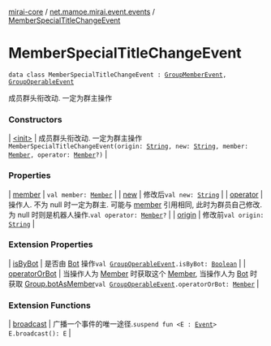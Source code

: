 [mirai-core](../../index.md) / [net.mamoe.mirai.event.events](../index.md) / [MemberSpecialTitleChangeEvent](./index.md)

# MemberSpecialTitleChangeEvent

`data class MemberSpecialTitleChangeEvent : `[`GroupMemberEvent`](../-group-member-event/index.md)`, `[`GroupOperableEvent`](../-group-operable-event/index.md)

成员群头衔改动. 一定为群主操作

### Constructors

| [&lt;init&gt;](-init-.md) | 成员群头衔改动. 一定为群主操作`MemberSpecialTitleChangeEvent(origin: `[`String`](https://kotlinlang.org/api/latest/jvm/stdlib/kotlin/-string/index.html)`, new: `[`String`](https://kotlinlang.org/api/latest/jvm/stdlib/kotlin/-string/index.html)`, member: `[`Member`](../../net.mamoe.mirai.contact/-member/index.md)`, operator: `[`Member`](../../net.mamoe.mirai.contact/-member/index.md)`?)` |

### Properties

| [member](member.md) | `val member: `[`Member`](../../net.mamoe.mirai.contact/-member/index.md) |
| [new](new.md) | 修改后`val new: `[`String`](https://kotlinlang.org/api/latest/jvm/stdlib/kotlin/-string/index.html) |
| [operator](operator.md) | 操作人. 不为 null 时一定为群主. 可能与 [member](member.md) 引用相同, 此时为群员自己修改. 为 null 时则是机器人操作.`val operator: `[`Member`](../../net.mamoe.mirai.contact/-member/index.md)`?` |
| [origin](origin.md) | 修改前`val origin: `[`String`](https://kotlinlang.org/api/latest/jvm/stdlib/kotlin/-string/index.html) |

### Extension Properties

| [isByBot](../is-by-bot.md) | 是否由 [Bot](../../net.mamoe.mirai/-bot/index.md) 操作`val `[`GroupOperableEvent`](../-group-operable-event/index.md)`.isByBot: `[`Boolean`](https://kotlinlang.org/api/latest/jvm/stdlib/kotlin/-boolean/index.html) |
| [operatorOrBot](../operator-or-bot.md) | 当操作人为 [Member](../../net.mamoe.mirai.contact/-member/index.md) 时获取这个 [Member](../../net.mamoe.mirai.contact/-member/index.md), 当操作人为 [Bot](../../net.mamoe.mirai/-bot/index.md) 时获取 [Group.botAsMember](../../net.mamoe.mirai.contact/-group/bot-as-member.md)`val `[`GroupOperableEvent`](../-group-operable-event/index.md)`.operatorOrBot: `[`Member`](../../net.mamoe.mirai.contact/-member/index.md) |

### Extension Functions

| [broadcast](../../net.mamoe.mirai.event/broadcast.md) | 广播一个事件的唯一途径.`suspend fun <E : `[`Event`](../../net.mamoe.mirai.event/-event.md)`> E.broadcast(): E` |


